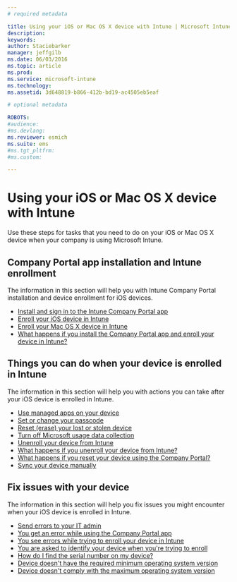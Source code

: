 ```yaml
---
# required metadata

title: Using your iOS or Mac OS X device with Intune | Microsoft Intune
description:
keywords:
author: Staciebarker
manager: jeffgilb
ms.date: 06/03/2016
ms.topic: article
ms.prod:
ms.service: microsoft-intune
ms.technology:
ms.assetid: 3d648819-b866-412b-bd19-ac4505eb5eaf

# optional metadata

ROBOTS:
#audience:
#ms.devlang:
ms.reviewer: esmich
ms.suite: ems
#ms.tgt_pltfrm:
#ms.custom:

---
```


# Using your iOS or Mac OS X device with Intune

Use these steps for tasks that you need to do on your iOS or Mac OS X device when your company is using Microsoft Intune.

## Company Portal app installation and Intune enrollment

The information in this section will help you with Intune Company Portal installation and device enrollment for iOS devices.

- [Install and sign in to the Intune Company Portal app](install-and-sign-in-to-the-intune-company-portal-app-ios.md)</br>
- [Enroll your iOS device in Intune](enroll-your-device-in-intune-ios.md)</br>
- [Enroll your Mac OS X device in Intune](enroll-your-device-in-intune-mac-os-x.md)</br>
- [What happens if you install the Company Portal app and enroll your device in Intune?](what-happens-if-you-install-the-Company-Portal-app-and-enroll-your-device-in-intune-ios.md)</br>

## Things you can do when your device is enrolled in Intune

The information in this section will help you with actions you can take after your iOS device is enrolled in Intune.

- [Use managed apps on your device](use-managed-apps-on-your-device-ios.md)</br>
- [Set or change your passcode](set-or-change-your-passcode-ios.md)</br>
- [Reset (erase) your lost or stolen device](reset-erase-your-lost-or-stolen-device-ios.md)</br>
- [Turn off Microsoft usage data collection](turn-off-microsoft-usage-data-collection-ios.md)</br>
- [Unenroll your device from Intune](unenroll-your-device-from-intune-ios.md)</br>
- [What happens if you unenroll your device from Intune?](what-happens-if-you-unenroll-your-device-from-intune-ios.md)</br>
- [What happens if you reset your device using the Company Portal?](what-happens-if-you-reset-your-device-using-the-company-portal-ios.md)</br>
- [Sync your device manually](sync-your-device-manually-ios.md)

## Fix issues with your device

The information in this section will help you fix issues you might encounter when your iOS device is enrolled in Intune.

- [Send errors to your IT admin](send-errors-to-your-it-admin-ios.md)</br>
- [You get an error while using the Company Portal app](you-get-an-error-while-using-the-company-portal-app-ios.md)</br>
- [You see errors while trying to enroll your device in Intune](you-see-errors-while-trying-to-enroll-your-device-in-intune-ios.md)</br>
- [You are asked to identify your device when you're trying to enroll](you-are-asked-to-identify-your-device-when-trying-to-enroll-ios.md)</br>
- [How do I find the serial number on my device?](how-do-i-find-the-serial-number-on-my-device-ios.md)</br>
- [Device doesn't have the required minimum operating system version](device-doesnt-have-the-required-minimum-operating-system-version-ios.md)</br>
- [Device doesn't comply with the maximum operating system version](device-doesnt-comply-with-the-maximum-operating-system-version-ios.md)


